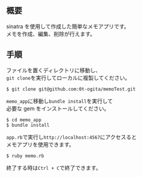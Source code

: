## 概要
sinatra を使用して作成した簡単なメモアプリです。<br>
メモを作成、編集、削除が行えます。

## 手順
ファイルを置くディレクトリに移動し、<br>
`git clone`を実行してローカルに複製してください。
```
$ git clone git@github.com:0t-ogita/memoTest.git
```
`memo_app`に移動し`bundle install`を実行して<br>
必要な gem をインストールしてください。
```
$ cd memo_app
$ bundle install
```
`app.rb`で実行し`http://localhost:4567`にアクセスると<br>
メモアプリを使用できます。<br>
```
$ ruby memo.rb
```
終了する時は`Ctrl + C`で終了できます。
